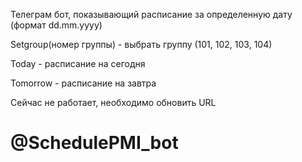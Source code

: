Телеграм бот, показывающий расписание за определенную дату (формат dd.mm.yyyy)

Setgroup(номер группы) - выбрать группу (101, 102, 103, 104)

Today - расписание на сегодня

Tomorrow - расписание на завтра

Сейчас не работает, необходимо обновить URL

# @SchedulePMI_bot
